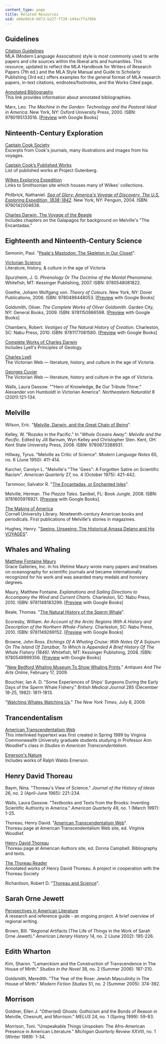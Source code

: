 ```yaml
---
content_type: page
title: Related Resources
uid: ab6e0dc6-0473-b227-f720-1d4acffa78bb
---
```


Guidelines
----------

[Citation Guidelines](http://owl.english.purdue.edu/owl/resource/747/01/)  
MLA (Modern Language Association) style is most commonly used to write papers and cite sources within the liberal arts and humanities. This resource, updated to reflect the MLA Handbook for Writers of Research Papers (7th ed.) and the MLA Style Manual and Guide to Scholarly Publishing (3rd ed.) offers examples for the general format of MLA research papers, in-text citations, endnotes/footnotes, and the Works Cited page.

[Annotated Bibliography](http://owl.english.purdue.edu/owl/resource/614/01/)  
This link provides information about annotated bibliographies.

Marx, Leo. _The Machine in the Garden: Technology and the Pastoral Ideal in America_. New York, NY: Oxford University Press, 2000. ISBN: 9780195133516. \[[Preview](http://books.google.com/books?id=aJ3SfJyseSoC&dq=leo+marx,+machine+in+the+garden&printsec=frontcover&source=bn&hl=en&ei=TpSPTJDDJIGC8gbzrOGpDQ&sa=X&oi=book_result&ct=result&resnum=4&ved=0CCcQ6AEwAw#v=onepage&q&f=false) with Google Books\]

Ninteenth-Century Exploration
-----------------------------

[Captain Cook Society](http://www.captaincooksociety.com/)  
Excerpts from Cook's journals, many illustrations and images from his voyages.

[Captain Cook’s Published Works](http://www.gutenberg.org/browse/authors/c#a2644)  
List of published works at Project Gutenberg.

[Wilkes Exploring Expedition](http://www.sil.si.edu/digitalcollections/usexex/)  
Links to Smithsonian site which houses many of Wilkes' collections.

Philbrick, Nathaniel. [_Sea of Glory: America's Voyage of Discovery, The U.S. Exploring Expedition, 1838-1842_](http://www.nathanielphilbrick.com/books/sea-of-glory). New York, NY: Penguin, 2004. ISBN: 9780142004838.

[Charles Darwin, The Voyage of the Beagle](https://www.goodreads.com/book/show/183645.Voyage_of_the_Beagle)  
Includes chapters on the Galapagos for background on Melville's "The Encantadas."

Eighteenth and Ninteenth-Century Science
----------------------------------------

Semonin, Paul. "[Peale's Mastodon: The Skeleton in Our Closet](http://www.historycooperative.org/journals/cp/vol-04/no-02/semonin/)".

[Victorian Science](http://www.victorianweb.org/science/index.html)  
Literature, history, & culture in the age of Victoria

Spurzheim, J. G. _Phrenology Or The Doctrine of the Mental Phenomena_. Whitefish, MT: Kessinger Publishing, 2007. ISBN: 9780548081822.

Goethe, Johann Wolfgang von. _Theory of Colours_. New York, NY: Dover Publications, 2006. ISBN: 9780486448053. \[[Preview](http://books.google.com/books?id=qDIHAAAAQAAJ&printsec=toc&source=gbs_summary_r&cad=0#v=onepage&q&f=false) with Google Books\]

Goldsmith, Oliver. _The Complete Works of Oliver Goldsmith_. Garden City, NY: General Books, 2009. ISBN: 9781150986598. \[[Preview](http://books.google.com/books?id=QO8KAQAAIAAJ&printsec=frontcover&dq=goldsmith%27s+animated+nature&hl=en&ei=Wo2PTI7IJML78AbMuN20DQ&sa=X&oi=book_result&ct=result&resnum=3&ved=0CDUQ6AEwAg#v=onepage&q&f=false) with Google Books\]

Chambers, Robert. _Vestiges of The Natural History of Creation_. Charleston, SC: Nabu Press, 2010. ISBN: 9781177081580. \[[Preview](http://books.google.com/books?id=kegQAAAAIAAJ&pg=PR25&lpg=PR25&dq=robert+chambers,+vestiges+of+the+hi&source=bl&ots=0FoTqVxxvT&sig=NYtjw7_rJOOXHgfsmoCM3VvWxxc&hl=en&ei=dZCPTPfxGIHGsAP938mxDg&sa=X&oi=book_result&ct=result&resnum=2&sqi=2&ved=0CBYQ6AEwAQ#v=onepage&q&f=false) with Google Books\]

[Complete Works of Charles Darwin](http://darwin-online.org.uk/)  
Includes Lyell's Principles of Geology.

[Charles Lyell](http://www.victorianweb.org/science/lyell.html)  
The Victorian Web — literature, history, and culture in the age of Victoria.

[Georges Cuvier](http://www.victorianweb.org/science/cuvier.html)  
The Victorian Web — literature, history and culture in the age of Victoria.

Walls, Laura Dassow. ""Hero of Knowledge, Be Our Tribute Thine:" Alexander von Humboldt in Victorian America". _Northeastern Naturalist_ 8 (2001):121-134.

Melville
--------

Wilson, Eric. "[Melville, Darwin, and the Great Chain of Being](http://lion.chadwyck.com/marketing/index.jsp)".

Kelley, W. "Rozoko in the Pacific." In "_Whole Oceans Away": Melville and the Pacific_. Edited by Jill Barnum, Wyn Kelley and Christopher Sten. Kent, OH: Kent State University Press, 2008. ISBN: 9780873388931.

Hillway, Tyrus. "Melville as Critic of Science". _Modern Language Notes_ 65, no. 6 (June 1950): 411-414.

Karcher, Carolyn L. "Melville's "The 'Gees": A Forgotten Satire on Scientific Racism". _American Quarterly_ 27, no. 4 (October 1975): 421-442.

Tarnmoor, Salvator R. "[The Encantadas, or Enchanted Isles](http://xroads.virginia.edu/~HYPER/Melville_En/cover.html)".

Melville, Herman. _The Piazza Tales_. Sanibel, FL: Book Jungle, 2008. ISBN: 9781605976921. \[[Preview](http://books.google.com/books?id=4KYOAAAAIAAJ&printsec=frontcover&dq=Melville,+Piazza+Tales&cd=1#v=onepage&q&f=false) with Google Books\].

[The Making of America](http://digital.library.cornell.edu/m/moa/)  
Cornell University Library. Nineteenth-century American books and periodicals. First publications of Melville's stories in magazines.

Hughes, Henry. "[Seeing, Unseeing: The Historical Amasa Delano and His VOYAGES](http://drewarchives.org/)".

Whales and Whaling
------------------

[Matthew Fontaine Maury](http://xroads.virginia.edu/~ug97/monument/maurybio.html)  
Grace Galleries, Inc. In his lifetime Maury wrote many papers and treatises on oceanography for scientific journals and became internationally recognized for his work and was awarded many medals and honorary degrees.

Maury, Matthew Fontaine. _Explanations and Sailing Directions to Accompany the Wind and Current Charts_. Charleston, SC: Nabu Press, 2010. ISBN: 9781148183299. \[[Preview](http://books.google.com/books?id=-Iw_AAAAcAAJ&printsec=frontcover&dq=matthew+fontaine+maury+wind+and+current+charts&source=gbs_similarbooks_s&cad=1#v=onepage&q&f=false) with Google Books\]

Beale, Thomas. "[The Natural History of the Sperm Whale](http://mysite.du.edu/~ttyler/ploughboy/bealenew.htm)".

Scoresby, William. _An Account of the Arctic Regions With A History and Description of the Northern Whale-Fishery_. Charleston, SC: Nabu Press, 2010. ISBN: 9781149269152. \[[Preview](http://books.google.com/books?id=WrUUAAAAQAAJ&printsec=frontcover&dq=scoresby+account+of+the+northern+regions&source=bl&ots=ir4J8J-me7&sig=XWSCtfAMdnBBmCELJic-ZYvjIvo&hl=en&ei=oY6PTPf4B5G-sQODjImyDg&sa=X&oi=book_result&ct=result&resnum=2&sqi=2&ved=0CBYQ6AE#v=onepage&q&f=false) with Google Books\]

Browne, John Ross. _Etchings Of A Whaling Cruise: With Notes Of A Sojourn On The Island Of Zanzibar, To Which Is Appended A Brief History Of The Whale Fishery (1846)_. Whitefish, MT: Kessinger Publishing, 2008. ISBN: 9780548999356. \[[Preview](http://books.google.com/books?id=AmtGAAAAYAAJ&pg=PR1&dq=j.+ross+browne,+etchings+of+a+whaling+cruise&hl=en&ei=DY-PTJ70AYOC8gbimvHWDQ&sa=X&oi=book_result&ct=result&resnum=1&ved=0CDEQ6AEwAA#v=onepage&q&f=false) with Google Books\]

"[New Bedford Whaling Museum To Show Whaling Prints](http://www.whalingmuseum.org/explore/exhibitions/past/classic-whaling-prints)." _Antiques And The Arts Online_, February 17, 2009.

Bouchier, Ian A. D. "Some Experiences of Ships' Surgeons During the Early Days of the Sperm Whale Fishery." _British Medical Journal_ 285 (December 18-25, 1982): 1811-1813.

"[Watching Whales Watching Us](http://www.nytimes.com/2009/07/12/magazine/12whales-t.html?_r=3&pagewanted=all)." _The New York Times_, July 8, 2009.

Trancendentalism
----------------

[American Transcendentalism Web](http://www.vcu.edu/engweb/transcendentalism/)  
This interlinked hypertext was first created in Spring 1999 by Virginia Commonwealth University graduate students studying in Professor Ann Woodlief's class in _Studies in American Transcendentalism_.

[Emerson's Nature](http://quod.lib.umich.edu/cgi/t/text/text-idx?c=emerson;cc=emerson;view=text;idno=4957107.0001.001;rgn=div1;node=4957107.0001.001%3A9)  
Includes works of Ralph Waldo Emerson.

Henry David Thoreau
-------------------

Baym, Nina. "Thoreau's View of Science." _Journal of the History of Ideas_ 26, no. 2 (April-June 1965): 221-234.

Walls, Laura Dassow. "Textbooks and Texts from the Brooks: Inventing Scientific Authority in America." _American Quarterly_ 49, no. 1 (March 1997): 1-25.

Thoreau, Henry David. "[American Transcendentalism Web](http://www.vcu.edu/engweb/transcendentalism/authors/thoreau/)".  
Thoreau page at American Transcendentalism Web site, ed. Virginia Woodlief.

[Henry David Thoreau](http://www.wsu.edu/~campbelld/amlit/thoreau.htm)  
Thoreau page at American Authors site, ed. Donna Campbell. Bibliography and texts.

[The Thoreau Reader](/courses/es-246-current-events-and-social-issues-fall-2004)  
Annotated works of Henry David Thoreau. A project in cooperation with the Thoreau Society

Richardson, Robert D. "[Thoreau and Science](http://web.archive.org/web/20120306201552/http://www.wesleyan.edu/synthesis/Synthesis/Thoreau.html)".

Sarah Orne Jewett
-----------------

[Perspectives in American Literature](https://www.paulreuben.website/pal/chap5/5intro.html)  
A research and reference guide - an ongoing project. A brief overview of regional writing.

Brown, Bill. "Regional Artifacts (The Life of Things in the Work of Sarah Orne Jewett)." _American Literary History_ 14, no. 2 (June 2002): 195-226.

Edith Wharton
-------------

Kim, Sharon. "Lamarckism and the Construction of Transcendence in The House of Mirth." _Studies in the Novel_ 38, no. 2 (Summer 2006): 187-210.

Goldsmith, Meredith. "The Year of the Rose: Jewish Masculinity in The House of Mirth." _Modern Fiction Studies_ 51, no. 2 (Summer 2005): 374-392.

Morrison
--------

Goldner, Ellen J. "Other(ed) Ghosts: Gothicism and the Bonds of Reason in Melville, Chesnutt, and Morrison." _MELUS_ 24, no. 1 (Spring 1999): 59-83.

Morrison, Toni. "Unspeakable Things Unspoken: The Afro-American Presence in American Literature." _Michigan Quarterly Review_ XXVIII, no. 1 (Winter 1989): 1-34.